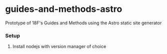 # guides-and-methods-astro
Prototype of 18F's Guides and Methods using the Astro static site generator

### Setup

1. Install nodejs with version manager of choice
